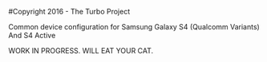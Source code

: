 #Copyright 2016 - The Turbo Project

Common device configuration for Samsung Galaxy S4 (Qualcomm Variants) And S4 Active

WORK IN PROGRESS. WILL EAT YOUR CAT.
